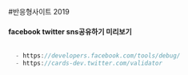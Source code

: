 #반응형사이트 2019



#### facebook twitter sns공유하기 미리보기



```javascript  

  - https://developers.facebook.com/tools/debug/
  - https://cards-dev.twitter.com/validator
  
```